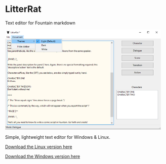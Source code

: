 # LitterRat
Text editor for Fountain markdown

![Windows Screenshot](screenshot.png)

Simple, lightweight text editor for Windows & Linux.

[Download the Linux version here](https://github.com/cyberfilth/LitterRat/releases/download/v0.9/LitterRat_Linux.zip)

[Download the Windows version here](https://github.com/cyberfilth/LitterRat/releases/download/v0.9/LitterRat_Windows.zip)

